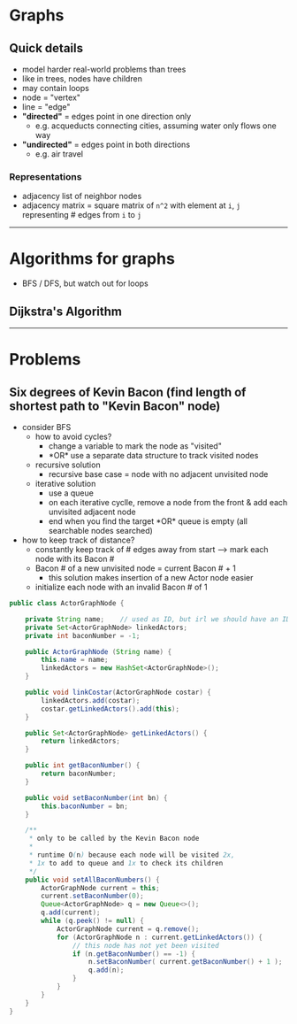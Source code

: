 # Graphs

## Quick details
- model harder real-world problems than trees
- like in trees, nodes have children
- may contain loops
- node = "vertex"
- line = "edge"
- __"directed"__ = edges point in one direction only
  - e.g. acqueducts connecting cities, assuming water only flows one way
- __"undirected"__ = edges point in both directions
  - e.g. air travel

### Representations
- adjacency list of neighbor nodes
- adjacency matrix = square matrix of `n^2` with element at `i`, `j` representing # edges from `i` to `j`

-----

# Algorithms for graphs

- BFS / DFS, but watch out for loops

## Dijkstra's Algorithm

-----

# Problems

## Six degrees of Kevin Bacon (find length of shortest path to "Kevin Bacon" node)
- consider BFS
  - how to avoid cycles?
    - change a variable to mark the node as "visited"
    - \*OR\* use a separate data structure to track visited nodes
  - recursive solution
  	- recursive base case = node with no adjacent unvisited node
  - iterative solution
    - use a queue
    - on each iterative cyclle, remove a node from the front & add each unvisited adjacent node
    - end when you find the target \*OR\* queue is empty (all searchable nodes searched)
- how to keep track of distance?
  - constantly keep track of # edges away from start --> mark each node with its Bacon #
  - Bacon # of a new unvisited node = current Bacon # + 1
    - this solution makes insertion of a new Actor node easier
  - initialize each node with an invalid Bacon # of 1

```java
public class ActorGraphNode {

	private String name;	// used as ID, but irl we should have an ID var
	private Set<ActorGraphNode> linkedActors;
	private int baconNumber = -1;

	public ActorGraphNode (String name) {
		this.name = name;
		linkedActors = new HashSet<ActorGraphNode>();
	}

	public void linkCostar(ActorGraphNode costar) {
		linkedActors.add(costar);
		costar.getLinkedActors().add(this);
	}

	public Set<ActorGraphNode> getLinkedActors() {
		return linkedActors;
	}

	public int getBaconNumber() {
		return baconNumber;
	}

	public void setBaconNumber(int bn) {
		this.baconNumber = bn;
	}

	/**
	 * only to be called by the Kevin Bacon node
	 * 
	 * runtime O(n) because each node will be visited 2x,
	 * 1x to add to queue and 1x to check its children
	 */
	public void setAllBaconNumbers() {
		ActorGraphNode current = this;
		current.setBaconNumber(0);
		Queue<ActorGraphNode> q = new Queue<>();
		q.add(current);
		while (q.peek() != null) {
			ActorGraphNode current = q.remove();
			for (ActorGraphNode n : current.getLinkedActors()) {
				// this node has not yet been visited
				if (n.getBaconNumber() == -1) {
					n.setBaconNumber( current.getBaconNumber() + 1 );
					q.add(n);
				}
			}
		}
	}
}


